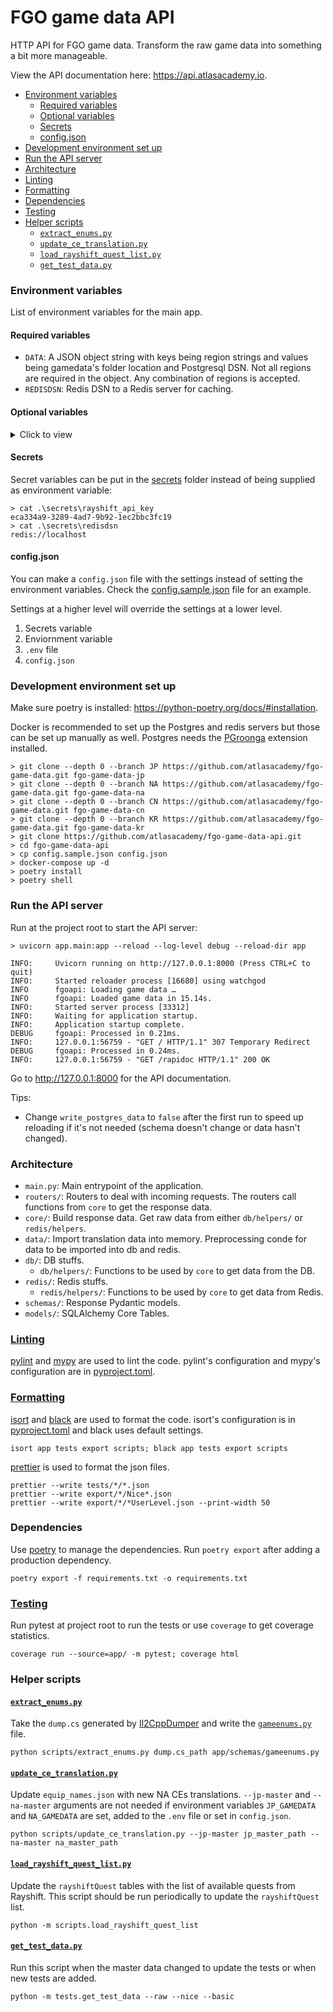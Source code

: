 # FGO game data API <!-- omit in toc -->

HTTP API for FGO game data. Transform the raw game data into something a bit more manageable.

View the API documentation here: https://api.atlasacademy.io.

- [Environment variables](#environment-variables)
  - [Required variables](#required-variables)
  - [Optional variables](#optional-variables)
  - [Secrets](#secrets)
  - [config.json](#configjson)
- [Development environment set up](#development-environment-set-up)
- [Run the API server](#run-the-api-server)
- [Architecture](#architecture)
- [Linting](#linting)
- [Formatting](#formatting)
- [Dependencies](#dependencies)
- [Testing](#testing)
- [Helper scripts](#helper-scripts)
  - [`extract_enums.py`](#extract_enumspy)
  - [`update_ce_translation.py`](#update_ce_translationpy)
  - [`load_rayshift_quest_list.py`](#load_rayshift_quest_listpy)
  - [`get_test_data.py`](#get_test_datapy)

### Environment variables


List of environment variables for the main app.

#### Required variables
- `DATA`: A JSON object string with keys being region strings and values being gamedata's folder location and Postgresql DSN. Not all regions are required in the object. Any combination of regions is accepted.
- `REDISDSN`: Redis DSN to a Redis server for caching.

#### Optional variables
<details>
<summary>Click to view</summary>

- `REDIS_PREFIX`: default to `fgoapi`. Prefix for redis keys.
- `CLEAR_REDIS_CACHE`: default to `True`. If set, will clear the redis cache on start and when the webhook above is used.
- `RATE_LIMIT_PER_5_SEC`: default to `100`. The rate limit per 5 seconds for nice and raw endpoints.
- `RAYSHIFT_API_KEY`: default to `""`. Rayshift.io API key to pull quest data.
- `RAYSHIFT_API_URL`: default to https://rayshift.io/api/v1/. Rayshift.io API URL.
- `QUEST_CACHE_LENGTH`: default to `3600`. How long to cache the quest and war endpoints in seconds. Because the rayshift data is updated continously, web and quest endpoints have lower cache time.
- `WRITE_POSTGRES_DATA`: default to `True`. Overwrite the data in PostgreSQL when importing.
- `WRITE_REDIS_DATA`: default to `True`. Overwrite the data in Redis when importing.
- `ASSET_URL`: defaults to https://assets.atlasacademy.io/GameData/. Base URL for the game assets.
- `OPENAPI_URL`: default to `None`. Set the server URL in the openapi schema export.
- `EXPORT_ALL_NICE`: default to `False`. If set to `True`, at start the app will generate nice data of all servant and CE and serve them at the `/export` endpoint. It's recommended to serve the files in the `/export` folder using nginx or equivalent webserver to lighten the load on the API server.
- `DOCUMENTATION_ALL_NICE`: default to `False`. If set to `True`, there will be links to the exported all nice files in the documentation.
- `GITHUB_WEBHOOK_SECRET`: default to `""`. If set, will add a webhook location at `/GITHUB_WEBHOOK_SECRET/update` that will pull and update the game data. If it's not set, the endpoint is not created.
- `GITHUB_WEBHOOK_GIT_PULL`: default to `False`. If set, the app will do `git pull` on the gamedata repos when the webhook above is used.
- `GITHUB_WEBHOOK_SLEEP`: default to `0`. If set, will delay the action above by `GITHUB_WEBHOOK_SLEEP` seconds.

</details>

#### Secrets

Secret variables can be put in the [secrets](secrets/) folder instead of being supplied as environment variable:
```
> cat .\secrets\rayshift_api_key
eca334a9-3289-4ad7-9b92-1ec2bbc3fc19
> cat .\secrets\redisdsn
redis://localhost
```

#### config.json

You can make a `config.json` file with the settings instead of setting the environment variables. Check the [config.sample.json](config.sample.json) file for an example.

Settings at a higher level will override the settings at a lower level.
1. Secrets variable
2. Enviornment variable
3. `.env` file
4. `config.json`

### Development environment set up

Make sure poetry is installed: https://python-poetry.org/docs/#installation.

Docker is recommended to set up the Postgres and redis servers but those can be set up manually as well. Postgres needs the [PGroonga](https://pgroonga.github.io/install/) extension installed.

```
> git clone --depth 0 --branch JP https://github.com/atlasacademy/fgo-game-data.git fgo-game-data-jp
> git clone --depth 0 --branch NA https://github.com/atlasacademy/fgo-game-data.git fgo-game-data-na
> git clone --depth 0 --branch CN https://github.com/atlasacademy/fgo-game-data.git fgo-game-data-cn
> git clone --depth 0 --branch KR https://github.com/atlasacademy/fgo-game-data.git fgo-game-data-kr
> git clone https://github.com/atlasacademy/fgo-game-data-api.git
> cd fgo-game-data-api
> cp config.sample.json config.json
> docker-compose up -d
> poetry install
> poetry shell
```

### Run the API server

Run at the project root to start the API server:

```
> uvicorn app.main:app --reload --log-level debug --reload-dir app

INFO:     Uvicorn running on http://127.0.0.1:8000 (Press CTRL+C to quit)
INFO:     Started reloader process [16680] using watchgod
INFO      fgoapi: Loading game data …
INFO      fgoapi: Loaded game data in 15.14s.
INFO:     Started server process [33312]
INFO:     Waiting for application startup.
INFO:     Application startup complete.
DEBUG     fgoapi: Processed in 0.21ms.
INFO:     127.0.0.1:56759 - "GET / HTTP/1.1" 307 Temporary Redirect
DEBUG     fgoapi: Processed in 0.24ms.
INFO:     127.0.0.1:56759 - "GET /rapidoc HTTP/1.1" 200 OK
```

Go to http://127.0.0.1:8000 for the API documentation.

Tips:
- Change `write_postgres_data` to `false` after the first run to speed up reloading if it's not needed (schema doesn't change or data hasn't changed).

### Architecture

- `main.py`: Main entrypoint of the application.
- `routers/`: Routers to deal with incoming requests. The routers call functions from `core` to get the response data.
- `core/`: Build response data. Get raw data from either `db/helpers/` or `redis/helpers`.
- `data/`: Import translation data into memory. Preprocessing conde for data to be imported into db and redis.
- `db/`: DB stuffs.
  - `db/helpers/`: Functions to be used by `core` to get data from the DB.
- `redis/`: Redis stuffs.
  - `redis/helpers/`: Functions to be used by `core` to get data from Redis.
- `schemas/`: Response Pydantic models.
- `models/`: SQLAlchemy Core Tables.

### [Linting](scripts/lint.ps1)

[pylint](https://docs.pylint.org/en/latest/index.html) and [mypy](https://mypy.readthedocs.io/en/stable/) are used to lint the code. pylint's configuration and mypy's configuration are in [pyproject.toml](pyproject.toml).

### [Formatting](scripts/format.ps1)

[isort](https://pycqa.github.io/isort/) and [black](https://black.readthedocs.io/en/stable/) are used to format the code. isort's configuration is in [pyproject.toml](pyproject.toml) and black uses default settings.

```
isort app tests export scripts; black app tests export scripts
```

[prettier](https://prettier.io/docs/en/) is used to format the json files.

```
prettier --write tests/*/*.json
prettier --write export/*/Nice*.json
prettier --write export/*/*UserLevel.json --print-width 50
```

### Dependencies

Use [poetry](https://python-poetry.org/docs/) to manage the dependencies. Run `poetry export` after adding a production dependency.

```
poetry export -f requirements.txt -o requirements.txt
```

### [Testing](scripts/test.ps1)

Run pytest at project root to run the tests or use `coverage` to get coverage statistics.

```
coverage run --source=app/ -m pytest; coverage html
```

### Helper scripts

#### [`extract_enums.py`](scripts/extract_enums.py)

Take the `dump.cs` generated by [Il2CppDumper](https://github.com/Perfare/Il2CppDumper) and write the [`gameenums.py`](app/data/gameenums.py) file.

```
python scripts/extract_enums.py dump.cs_path app/schemas/gameenums.py
```

#### [`update_ce_translation.py`](scripts/update_ce_translation.py)

Update `equip_names.json` with new NA CEs translations. `--jp-master` and `--na-master` arguments are not needed if environment variables `JP_GAMEDATA` and `NA_GAMEDATA` are set, added to the `.env` file or set in `config.json`.

```
python scripts/update_ce_translation.py --jp-master jp_master_path --na-master na_master_path
```

#### [`load_rayshift_quest_list.py`](scripts/load_rayshift_quest_list.py)

Update the `rayshiftQuest` tables with the list of available quests from Rayshift. This script should be run periodically to update the `rayshiftQuest` list.

```
python -m scripts.load_rayshift_quest_list
```

#### [`get_test_data.py`](tests/get_test_data.py)

Run this script when the master data changed to update the tests or when new tests are added.

```
python -m tests.get_test_data --raw --nice --basic
```
